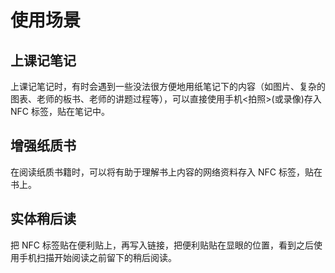 # 使用场景

## 上课记笔记

上课记笔记时，有时会遇到一些没法很方便地用纸笔记下的内容（如图片、复杂的图表、老师的板书、老师的讲题过程等），可以直接使用手机<拍照>(或录像)存入 NFC 标签，贴在笔记中。

## 增强纸质书

在阅读纸质书籍时，可以将有助于理解书上内容的网络资料存入 NFC 标签，贴在书上。

## 实体稍后读

把 NFC 标签贴在便利贴上，再写入链接，把便利贴贴在显眼的位置，看到之后使用手机扫描开始阅读之前留下的稍后阅读。
